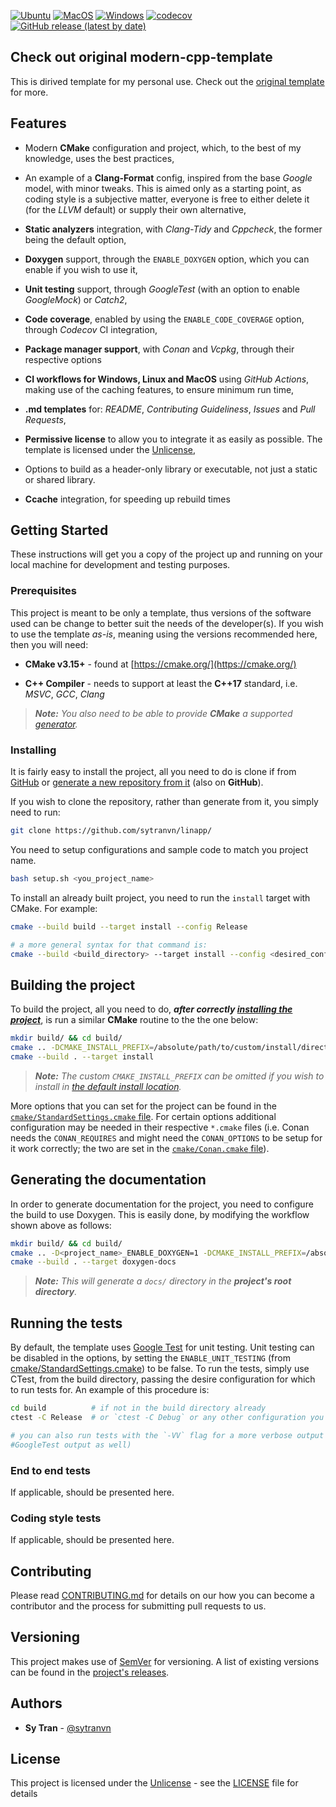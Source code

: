 [![Ubuntu](https://github.com/sytranvn/linapp/actions/workflows/ubuntu.yml/badge.svg)](https://github.com/sytranvn/linapp/actions/workflows/ubuntu.yml)
[![MacOS](https://github.com/sytranvn/linapp/actions/workflows/macos.yml/badge.svg)](https://github.com/sytranvn/linapp/actions/workflows/macos.yml)
[![Windows](https://github.com/sytranvn/linapp/actions/workflows/windows.yml/badge.svg)](https://github.com/sytranvn/linapp/actions/workflows/windows.yml)
[![codecov](https://codecov.io/gh/sytranvn/linapp/branch/master/graph/badge.svg)](https://codecov.io/gh/sytranvn/linapp)
[![GitHub release (latest by date)](https://img.shields.io/github/v/release/sytranvn/linapp)](https://github.com/sytranvn/sytranvn/linapp)
## Check out original modern-cpp-template

This is dirived template for my personal use. Check out the [original template](https://github.com/filipdutescu/modern-cpp-template) for more.

## Features

* Modern **CMake** configuration and project, which, to the best of my
knowledge, uses the best practices,

* An example of a **Clang-Format** config, inspired from the base *Google* model,
with minor tweaks. This is aimed only as a starting point, as coding style
is a subjective matter, everyone is free to either delete it (for the *LLVM*
default) or supply their own alternative,

* **Static analyzers** integration, with *Clang-Tidy* and *Cppcheck*, the former
being the default option,

* **Doxygen** support, through the `ENABLE_DOXYGEN` option, which you can enable
if you wish to use it,

* **Unit testing** support, through *GoogleTest* (with an option to enable
*GoogleMock*) or *Catch2*,

* **Code coverage**, enabled by using the `ENABLE_CODE_COVERAGE` option, through
*Codecov* CI integration,

* **Package manager support**, with *Conan* and *Vcpkg*, through their respective
options

* **CI workflows for Windows, Linux and MacOS** using *GitHub Actions*, making
use of the caching features, to ensure minimum run time,

* **.md templates** for: *README*, *Contributing Guideliness*,
*Issues* and *Pull Requests*,

* **Permissive license** to allow you to integrate it as easily as possible. The
template is licensed under the [Unlicense](https://unlicense.org/),

* Options to build as a header-only library or executable, not just a static or
shared library.

* **Ccache** integration, for speeding up rebuild times

## Getting Started

These instructions will get you a copy of the project up and running on your local
machine for development and testing purposes.

### Prerequisites

This project is meant to be only a template, thus versions of the software used
can be change to better suit the needs of the developer(s). If you wish to use the
template *as-is*, meaning using the versions recommended here, then you will need:

* **CMake v3.15+** - found at [https://cmake.org/](https://cmake.org/)

* **C++ Compiler** - needs to support at least the **C++17** standard, i.e. *MSVC*,
*GCC*, *Clang*

> ***Note:*** *You also need to be able to provide ***CMake*** a supported
[generator](https://cmake.org/cmake/help/latest/manual/cmake-generators.7.html).*

### Installing

It is fairly easy to install the project, all you need to do is clone if from
[GitHub](https://github.com/sytranvn/linapp) or
[generate a new repository from it](https://github.com/sytranvn/linapp/generate)
(also on **GitHub**).

If you wish to clone the repository, rather than generate from it, you simply need
to run:

```bash
git clone https://github.com/sytranvn/linapp/
```

You need to setup configurations and sample code to match you project name.

```sh
bash setup.sh <you_project_name>
```

To install an already built project, you need to run the `install` target with CMake.
For example:

```bash
cmake --build build --target install --config Release

# a more general syntax for that command is:
cmake --build <build_directory> --target install --config <desired_config>
```

## Building the project

To build the project, all you need to do, ***after correctly
[installing the project](README.md#Installing)***, is run a similar **CMake** routine
to the the one below:

```bash
mkdir build/ && cd build/
cmake .. -DCMAKE_INSTALL_PREFIX=/absolute/path/to/custom/install/directory
cmake --build . --target install
```

> ***Note:*** *The custom ``CMAKE_INSTALL_PREFIX`` can be omitted if you wish to
install in [the default install location](https://cmake.org/cmake/help/latest/module/GNUInstallDirs.html).*

More options that you can set for the project can be found in the
[`cmake/StandardSettings.cmake` file](cmake/StandardSettings.cmake). For certain
options additional configuration may be needed in their respective `*.cmake` files
(i.e. Conan needs the `CONAN_REQUIRES` and might need the `CONAN_OPTIONS` to be setup
for it work correctly; the two are set in the [`cmake/Conan.cmake` file](cmake/Conan.cmake)).

## Generating the documentation

In order to generate documentation for the project, you need to configure the build
to use Doxygen. This is easily done, by modifying the workflow shown above as follows:

```bash
mkdir build/ && cd build/
cmake .. -D<project_name>_ENABLE_DOXYGEN=1 -DCMAKE_INSTALL_PREFIX=/absolute/path/to/custom/install/directory
cmake --build . --target doxygen-docs
```

> ***Note:*** *This will generate a `docs/` directory in the **project's root directory**.*

## Running the tests

By default, the template uses [Google Test](https://github.com/google/googletest/)
for unit testing. Unit testing can be disabled in the options, by setting the
`ENABLE_UNIT_TESTING` (from
[cmake/StandardSettings.cmake](cmake/StandardSettings.cmake)) to be false. To run
the tests, simply use CTest, from the build directory, passing the desire
configuration for which to run tests for. An example of this procedure is:

```bash
cd build          # if not in the build directory already
ctest -C Release  # or `ctest -C Debug` or any other configuration you wish to test

# you can also run tests with the `-VV` flag for a more verbose output (i.e.
#GoogleTest output as well)
```

### End to end tests

If applicable, should be presented here.

### Coding style tests

If applicable, should be presented here.

## Contributing

Please read [CONTRIBUTING.md](CONTRIBUTING.md) for details on our how you can
become a contributor and the process for submitting pull requests to us.

## Versioning

This project makes use of [SemVer](http://semver.org/) for versioning. A list of
existing versions can be found in the
[project's releases](https://github.com/sytranvn/linapp/releases).

## Authors

* **Sy Tran** - [@sytranvn](https://github.com/sytranvn)

## License

This project is licensed under the [Unlicense](https://unlicense.org/) - see the
[LICENSE](LICENSE) file for details
